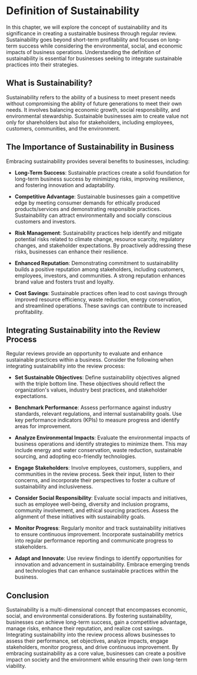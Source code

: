 Definition of Sustainability
=====================================

In this chapter, we will explore the concept of sustainability and its significance in creating a sustainable business through regular review. Sustainability goes beyond short-term profitability and focuses on long-term success while considering the environmental, social, and economic impacts of business operations. Understanding the definition of sustainability is essential for businesses seeking to integrate sustainable practices into their strategies.

**What is Sustainability?**
---------------------------

Sustainability refers to the ability of a business to meet present needs without compromising the ability of future generations to meet their own needs. It involves balancing economic growth, social responsibility, and environmental stewardship. Sustainable businesses aim to create value not only for shareholders but also for stakeholders, including employees, customers, communities, and the environment.

**The Importance of Sustainability in Business**
------------------------------------------------

Embracing sustainability provides several benefits to businesses, including:

* **Long-Term Success**: Sustainable practices create a solid foundation for long-term business success by minimizing risks, improving resilience, and fostering innovation and adaptability.

* **Competitive Advantage**: Sustainable businesses gain a competitive edge by meeting consumer demands for ethically produced products/services and demonstrating responsible practices. Sustainability can attract environmentally and socially conscious customers and investors.

* **Risk Management**: Sustainability practices help identify and mitigate potential risks related to climate change, resource scarcity, regulatory changes, and stakeholder expectations. By proactively addressing these risks, businesses can enhance their resilience.

* **Enhanced Reputation**: Demonstrating commitment to sustainability builds a positive reputation among stakeholders, including customers, employees, investors, and communities. A strong reputation enhances brand value and fosters trust and loyalty.

* **Cost Savings**: Sustainable practices often lead to cost savings through improved resource efficiency, waste reduction, energy conservation, and streamlined operations. These savings can contribute to increased profitability.

**Integrating Sustainability into the Review Process**
------------------------------------------------------

Regular reviews provide an opportunity to evaluate and enhance sustainable practices within a business. Consider the following when integrating sustainability into the review process:

* **Set Sustainable Objectives**: Define sustainability objectives aligned with the triple bottom line. These objectives should reflect the organization's values, industry best practices, and stakeholder expectations.

* **Benchmark Performance**: Assess performance against industry standards, relevant regulations, and internal sustainability goals. Use key performance indicators (KPIs) to measure progress and identify areas for improvement.

* **Analyze Environmental Impacts**: Evaluate the environmental impacts of business operations and identify strategies to minimize them. This may include energy and water conservation, waste reduction, sustainable sourcing, and adopting eco-friendly technologies.

* **Engage Stakeholders**: Involve employees, customers, suppliers, and communities in the review process. Seek their input, listen to their concerns, and incorporate their perspectives to foster a culture of sustainability and inclusiveness.

* **Consider Social Responsibility**: Evaluate social impacts and initiatives, such as employee well-being, diversity and inclusion programs, community involvement, and ethical sourcing practices. Assess the alignment of these initiatives with sustainability goals.

* **Monitor Progress**: Regularly monitor and track sustainability initiatives to ensure continuous improvement. Incorporate sustainability metrics into regular performance reporting and communicate progress to stakeholders.

* **Adapt and Innovate**: Use review findings to identify opportunities for innovation and advancement in sustainability. Embrace emerging trends and technologies that can enhance sustainable practices within the business.

**Conclusion**
--------------

Sustainability is a multi-dimensional concept that encompasses economic, social, and environmental considerations. By fostering sustainability, businesses can achieve long-term success, gain a competitive advantage, manage risks, enhance their reputation, and realize cost savings. Integrating sustainability into the review process allows businesses to assess their performance, set objectives, analyze impacts, engage stakeholders, monitor progress, and drive continuous improvement. By embracing sustainability as a core value, businesses can create a positive impact on society and the environment while ensuring their own long-term viability.
